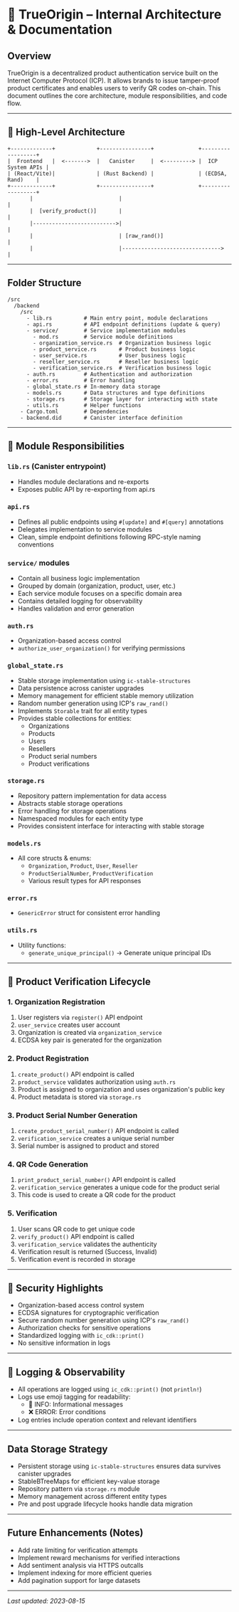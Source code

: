 # 🧠 TrueOrigin – Internal Architecture & Documentation

## Overview
TrueOrigin is a decentralized product authentication service built on the Internet Computer Protocol (ICP). It allows brands to issue tamper-proof product certificates and enables users to verify QR codes on-chain. This document outlines the core architecture, module responsibilities, and code flow.

---

## 📐 High-Level Architecture

```
+-------------+             +----------------+              +------------------+
|  Frontend   |  <------->  |   Canister     |  <---------> |  ICP System APIs |
| (React/Vite)|             | (Rust Backend) |              | (ECDSA, Rand)    |
+-------------+             +----------------+              +------------------+
       |                           |                                  |
       |  [verify_product()]       |                                  |
       |-------------------------->|                                  |
       |                           | [raw_rand()]                     |
       |                           |------------------------------->  |
```

---

## Folder Structure
```
/src
  /backend
    /src
      - lib.rs          # Main entry point, module declarations
      - api.rs          # API endpoint definitions (update & query)
      - service/        # Service implementation modules
        - mod.rs        # Service module definitions
        - organization_service.rs  # Organization business logic
        - product_service.rs       # Product business logic
        - user_service.rs          # User business logic
        - reseller_service.rs      # Reseller business logic
        - verification_service.rs  # Verification business logic
      - auth.rs         # Authentication and authorization
      - error.rs        # Error handling
      - global_state.rs # In-memory data storage
      - models.rs       # Data structures and type definitions
      - storage.rs      # Storage layer for interacting with state
      - utils.rs        # Helper functions
    - Cargo.toml        # Dependencies
    - backend.did       # Canister interface definition
```

--- 

## 🧱 Module Responsibilities

### `lib.rs` (Canister entrypoint)
- Handles module declarations and re-exports
- Exposes public API by re-exporting from api.rs

### `api.rs`
- Defines all public endpoints using `#[update]` and `#[query]` annotations
- Delegates implementation to service modules
- Clean, simple endpoint definitions following RPC-style naming conventions

### `service/` modules
- Contain all business logic implementation
- Grouped by domain (organization, product, user, etc.)
- Each service module focuses on a specific domain area
- Contains detailed logging for observability
- Handles validation and error generation

### `auth.rs`
- Organization-based access control
- `authorize_user_organization()` for verifying permissions

### `global_state.rs`
- Stable storage implementation using `ic-stable-structures`
- Data persistence across canister upgrades
- Memory management for efficient stable memory utilization
- Random number generation using ICP's `raw_rand()`
- Implements `Storable` trait for all entity types
- Provides stable collections for entities:
  - Organizations
  - Products
  - Users
  - Resellers
  - Product serial numbers
  - Product verifications

### `storage.rs`
- Repository pattern implementation for data access
- Abstracts stable storage operations
- Error handling for storage operations
- Namespaced modules for each entity type
- Provides consistent interface for interacting with stable storage

### `models.rs`
- All core structs & enums:
  - `Organization`, `Product`, `User`, `Reseller`
  - `ProductSerialNumber`, `ProductVerification`
  - Various result types for API responses

### `error.rs`
- `GenericError` struct for consistent error handling

### `utils.rs`
- Utility functions:
  - `generate_unique_principal()` → Generate unique principal IDs

---

## 🔄 Product Verification Lifecycle

### 1. Organization Registration
1. User registers via `register()` API endpoint
2. `user_service` creates user account
3. Organization is created via `organization_service`
4. ECDSA key pair is generated for the organization

### 2. Product Registration
1. `create_product()` API endpoint is called
2. `product_service` validates authorization using `auth.rs`
3. Product is assigned to organization and uses organization's public key
4. Product metadata is stored via `storage.rs`

### 3. Product Serial Number Generation
1. `create_product_serial_number()` API endpoint is called
2. `verification_service` creates a unique serial number
3. Serial number is assigned to product and stored

### 4. QR Code Generation
1. `print_product_serial_number()` API endpoint is called
2. `verification_service` generates a unique code for the product serial
3. This code is used to create a QR code for the product

### 5. Verification
1. User scans QR code to get unique code
2. `verify_product()` API endpoint is called
3. `verification_service` validates the authenticity
4. Verification result is returned (Success, Invalid)
5. Verification event is recorded in storage

---

## 🔐 Security Highlights
- Organization-based access control system
- ECDSA signatures for cryptographic verification
- Secure random number generation using ICP's `raw_rand()`
- Authorization checks for sensitive operations
- Standardized logging with `ic_cdk::print()`
- No sensitive information in logs

---

## 📝 Logging & Observability
- All operations are logged using `ic_cdk::print()` (not `println!`)
- Logs use emoji tagging for readability: 
  - 📝 INFO: Informational messages
  - ❌ ERROR: Error conditions
- Log entries include operation context and relevant identifiers

---

## Data Storage Strategy
- Persistent storage using `ic-stable-structures` ensures data survives canister upgrades
- StableBTreeMaps for efficient key-value storage
- Repository pattern via `storage.rs` module
- Memory management across different entity types
- Pre and post upgrade lifecycle hooks handle data migration

---

## Future Enhancements (Notes)
- Add rate limiting for verification attempts
- Implement reward mechanisms for verified interactions
- Add sentiment analysis via HTTPS outcalls
- Implement indexing for more efficient queries
- Add pagination support for large datasets

---

_Last updated: 2023-08-15_